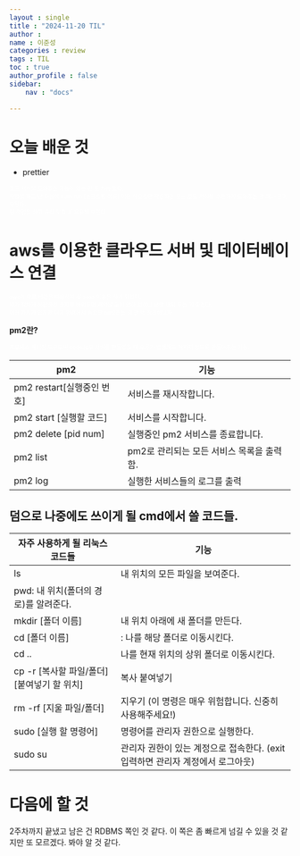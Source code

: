 ```yaml
---
layout : single
title : "2024-11-20 TIL"
author : 
name : 이준성
categories : review
tags : TIL
toc : true
author_profile : false
sidebar:
    nav : "docs"

---
```

# 오늘 배운 것

- prettier 

<span style = "color:white; font-size:70%">코드 서식을 도와주는 기능이 있는 건 또 처음 봤다.<br>
작업을 하고 난 다음에 num run [스크립트 이름] 이런 식으로만 작성하면 모든 코드 서식을 수정하게 도와주는 건 꽤나 흥미로웠다.<br>
팀 작업을 하고 규칙 맞출 때 유용해 보인다.
</span>

# aws를 이용한 클라우드 서버 및 데이터베이스 연결

<span style = "color:white; font-size:70%">aws의 무료 버전을 이용하여 첫 saas 이용을 하게 되었다.<br>
뭔가 절차가 복잡하긴 하지만 배워두면 써먹을 곳이 많아 보이니 분명 배워 두는 게 좋겠다.<br>
여러 가지가 있지만 여기 환경에서 중요한 pm2라는 걸 한 번 정리해보자.
</span>







**pm2란?**

<span style = "color:white; font-size:70%">프로세스 매니징 도구로써 node.js로 서버를 만들었을 때 오류가 발생해도 꺼지지 않도록 만들어주는 기능.
</span>

|pm2|기능|
|---|---|
|pm2 restart[실행중인 번호]|서비스를 재시작합니다.|
|pm2 start [실행할 코드]|서비스를 시작합니다.|
|pm2 delete [pid num]|실행중인 pm2 서비스를 종료합니다.|
|pm2 list|pm2로 관리되는 모든 서비스 목록을 출력함.|
|pm2 log|실행한 서비스들의 로그를 출력|

## 덤으로 나중에도 쓰이게 될 cmd에서 쓸 코드들.
  
|자주 사용하게 될 리눅스 코드들|기능|
|---|---|
|ls| 내 위치의 모든 파일을 보여준다.|
|pwd: 내 위치(폴더의 경로)를 알려준다.|
|mkdir [폴더 이름]| 내 위치 아래에 새 폴더를 만든다.|
|cd [폴더 이름]|: 나를 해당 폴더로 이동시킨다.|
|cd .. | 나를 현재 위치의 상위 폴더로 이동시킨다.|
|cp -r [복사할 파일/폴더] [붙여넣기 할 위치]| 복사 붙여넣기|
|rm -rf [지울 파일/폴더]| 지우기 (이 명령은 매우 위험합니다. 신중히 사용해주세요!)|
|sudo [실행 할 명령어]| 명령어를 관리자 권한으로 실행한다.|
|sudo su| 관리자 권한이 있는 계정으로 접속한다. (exit 입력하면 관리자 계정에서 로그아웃)|

# 다음에 할 것
2주차까지 끝냈고 남은 건 RDBMS 쪽인 것 같다. 이 쪽은 좀 빠르게 넘길 수 있을 것 같지만 또 모르겠다. 봐야 알 것 같다.